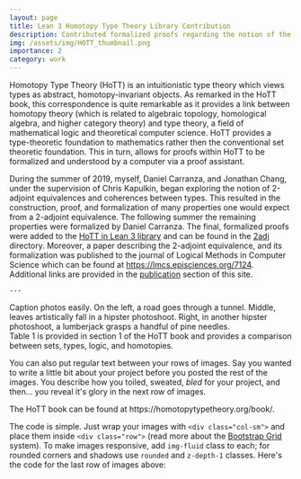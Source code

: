 ```yaml
---
layout: page
title: Lean 3 Homotopy Type Theory Library Contribution
description: Contributed formalized proofs regarding the notion of the 2-adjoint equivalence to the open source Homotopy Type Theory Library in Lean 3
img: /assets/img/HOTT_thumbnail.png
importance: 2
category: work
---
```


Homotopy Type Theory (HoTT) is an intuitionistic type theory which views types
as abstract, homotopy-invariant objects. As remarked in the HoTT book,
this correspondence is quite remarkable as it provides a link between
homotopy theory (which is related to algebraic topology, homological algebra, and higher category theory)
and type theory, a field of mathematical logic and theoretical computer science.
HoTT provides a type-theoretic foundation to
mathematics rather then the conventional set theoretic foundation.
This in turn, allows for proofs within HoTT to be formalized and
understood by a computer via a proof assistant.

During the summer of 2019, myself, Daniel Carranza, and Jonathan Chang, under the supervision of
Chris Kapulkin, began exploring the notion of 2-adjoint equivalences and coherences between types.
This resulted in the construction, proof, and formalization of many properties one would expect
from a 2-adjoint equivalence. The following summer the remaining properties were formalized by Daniel
Carranza. The final, formalized proofs were added to the
[HoTT in Lean 3 library](https://github.com/gebner/hott3) and can be found in
the [2adj](https://github.com/gebner/hott3/tree/master/src/hott/types/2_adj) directory.
Moreover, a paper describing the 2-adjoint equivalence, and its formalization was
published to the journal of Logical Methods in Computer Science which can be
found at https://lmcs.episciences.org/7124.
Additional links are provided in the [publication](https://ryansandford.github.io/publications/) section of this site.



    ---

<div class="row">
    <div class="col-sm-6 mt-3 mt-md-0">
        <img class="img-fluid rounded z-depth-1" src="{{ '/assets/img/homotopy.jpg' | relative_url }}" alt="" title="example image"/>
    </div>
    <div class="col-sm-6 mt-3 mt-md-0">
        <img class="img-fluid rounded z-depth-1" src="{{ '/assets/img/homotopyhomotopy.jpg' | relative_url }}" alt="" title="example image"/>
    </div>
</div>
<div class="caption">
    Caption photos easily. On the left, a road goes through a tunnel. Middle, leaves artistically fall in a hipster photoshoot. Right, in another hipster photoshoot, a lumberjack grasps a handful of pine needles.
</div>
<div class="row">
    <div class="col-sm mt-3 mt-md-0">
        <img class="img-fluid rounded z-depth-1" src="{{ '/assets/img/HoTT_table.png' | relative_url }}" alt="" title="example image"/>
    </div>
</div>
<div class="caption">
    Table 1 is provided in section 1 of the HoTT book and provides a comparison between sets, types, logic, and homotopies.
</div>

You can also put regular text between your rows of images.
Say you wanted to write a little bit about your project before you posted the rest of the images.
You describe how you toiled, sweated, *bled* for your project, and then... you reveal it's glory in the next row of images.


<div class="row justify-content-sm-center">
    <div class="col-sm-8 mt-3 mt-md-0">
        <img class="img-fluid rounded z-depth-1" src="{{ '/assets/img/6.jpg' | relative_url }}" alt="" title="example image"/>
    </div>
    <div class="col-sm-4 mt-3 mt-md-0">
        <img class="img-fluid rounded z-depth-1" src="{{ '/assets/img/Hott_book_cover.png' | relative_url }}" alt="" title="example image"/>
    </div>
</div>
<div class="caption">
    The HoTT book can be found at https://homotopytypetheory.org/book/.
</div>


The code is simple.
Just wrap your images with `<div class="col-sm">` and place them inside `<div class="row">` (read more about the <a href="https://getbootstrap.com/docs/4.4/layout/grid/">Bootstrap Grid</a> system).
To make images responsive, add `img-fluid` class to each; for rounded corners and shadows use `rounded` and `z-depth-1` classes.
Here's the code for the last row of images above:
